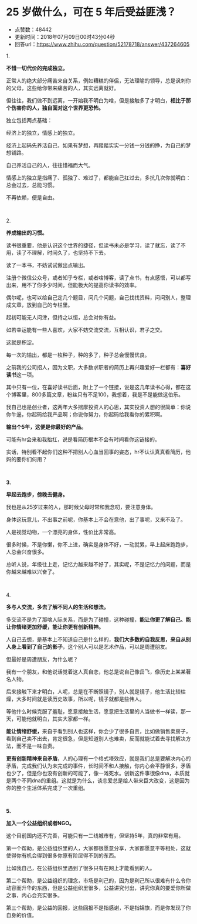 # 25 岁做什么，可在 5 年后受益匪浅？
- 点赞数：48442
- 更新时间：2018年07月09日00时43分04秒
- 回答url：https://www.zhihu.com/question/52178718/answer/437264605
<body>
 <p data-pid="4fKWgBKY">1.</p>
 <p data-pid="9GaWNzfC"><b>不惜一切代价的完成独立。</b></p>
 <p data-pid="mVkYNLNP">正常人的绝大部分痛苦来自关系，例如糟糕的伴侣，无法理喻的领导，总是讽刺你的父母，这些给你带来痛苦的人，其实远离就好。</p>
 <p data-pid="oe_tMJMI">但往往，我们做不到远离，一开始我不明白为啥，但是接触多了才明白，<b>相比于那个伤害你的人，独自面对这个世界更恐怖。</b></p>
 <p data-pid="idJAz9Oc">独立包括两点基础：</p>
 <p data-pid="HJFdrkh3">经济上的独立，情感上的独立。</p>
 <p data-pid="Q0jjkoRa">经济上起码先养活自己，如果有梦想，再踏踏实实一分钱一分钱的挣，为自己的梦想铺路。</p>
 <p data-pid="GViPwPi3">自己养活自己的人，往往惜福而大气。</p>
 <p data-pid="JWxlDAHO">情感上的独立是指痛了、孤独了、难过了，都能自己扛过去，多抗几次你就明白：总会过去，总能习惯。</p>
 <p data-pid="zHRE-46m">不再依赖，便是自由。</p>
 <p class="ztext-empty-paragraph"><br></p>
 <p data-pid="34ZlQB_A">2.</p>
 <p data-pid="HtAei2jy"><b>养成输出的习惯。</b></p>
 <p data-pid="GWKIHJ4L">读书很重要，他是认识这个世界的捷径，但读书未必是学习，读了就忘，读了不用，读了不理解，时间久了，也坚持不下去。</p>
 <p data-pid="m46Tt2Us">读了一本书，不妨试试做出点输出。</p>
 <p data-pid="22PHAvew">注册个微信公众号，或者知乎专栏，或者啥博客，读了点书，有点感悟，可以都写出来，用不了你多少时间，但能极大的提高你读书的效率。</p>
 <p data-pid="4b1tX0TR">偶尔呢，也可以给自己定几个题目，问几个问题，自己找找资料，问问别人，整理成文章，放到自己的专栏里。</p>
 <p data-pid="fqV1n5B9">起初可能无人问津，但持之以恒，总会对你有益。</p>
 <p data-pid="Mo_6GAI9">如若幸运能有一些人喜欢，大家不妨交流交流，互相认识，君子之交。</p>
 <p data-pid="4N4cTQUG">这就是积淀。</p>
 <p data-pid="f52jQbqB">每一次的输出，都是一枚种子，种的多了，种子总会慢慢优良。</p>
 <p data-pid="iNNEiKmE">之前我的公司招人，因为文职，大多数求职者的简历上再兴趣爱好一栏都有：<b>喜好读书</b>这一项。</p>
 <p data-pid="iOyt5Tb3">其中只有一位，在喜好读书后面，附上了一个链接，说是这几年读书心得，都在这个博客里，800多篇文章，粉丝只有不足100，我想着，我是不是能做这伯乐。</p>
 <p data-pid="QATuA0mq">我自己也是创业者，这两年大多揣摩投资人的心思，其实投资人想的很简单：你说你牛逼，你起码给我产品啊；你说你努力，你起码给我看你的累积啊。</p>
 <p data-pid="en2YA5YF"><b>输出个5年，这便是你最好的产品。</b></p>
 <p data-pid="7NutvlLc">可能有hr会来和我抬扛，说是看简历根本不会有时间看你这链接的。</p>
 <p data-pid="mjUTzXx-">实话，特别看不起你们这种不把别人心血当回事的姿态，hr不认认真真看简历，他妈的要你们何用？</p>
 <p class="ztext-empty-paragraph"><br></p>
 <p data-pid="OtaBSODG"><b>3.</b></p>
 <p data-pid="akO2fIla"><b>早起去跑步，傍晚去健身。</b></p>
 <p data-pid="HEbd6yN8">我也是从25岁过来的人，那时候父母时常和我念叨，要注意身体。</p>
 <p data-pid="Myzq-fvd">身体这玩意儿，不出事之前呢，你基本上不会在意他，出了事呢，又来不及了。</p>
 <p data-pid="bRBGxEMt">人是视觉动物，一个漂亮的身体，性价比非常高。</p>
 <p data-pid="R6zT_A-X">很多时候，不是你懒，你不上进，确实是身体不好，一动就累，早上起床跑跑步，人总会兴奋很多。</p>
 <p data-pid="e5UZoxi3">总听人说，年级往上走，记忆力越来越不好了，其实呢，不是记忆力的问题，而是你越来越难以兴奋了。</p>
 <p class="ztext-empty-paragraph"><br></p>
 <p data-pid="rIqjlMOX">4.</p>
 <p data-pid="_g2r5Ltx"><b>多与人交流，多去了解不同人的生活和想法。</b></p>
 <p data-pid="4EdivWSV">多交流不是为了那啥人际关系，而是为了碰撞，这种碰撞，<b>能让你更了解自己、能让你情绪更加舒缓，能让你更有创新精神。</b></p>
 <p data-pid="lX0p_WdA">人自己去想，是基本上不知道自己是什么样的，<b>我们大多数的自我反思，来自从别人身上看到了自己的影子</b>，这个别人可以是艺术作品，可以是周遭朋友。</p>
 <p data-pid="Z-8kx6Ca">但最好是周遭朋友，为什么呢？</p>
 <p data-pid="CwbptfbA">我有一个朋友，和他说话觉着这人真自恋，他总是说自己像岳飞，像历史上某某著名人物。</p>
 <p data-pid="wJwJvUe1">后来接触下来才明白，人呢，总是在不断照镜子，别人就是镜子，他生活比较枯燥，大多时间就是读历史故事，所以呢，镜子就都是些伟人。</p>
 <p data-pid="I8VkkViT">等他什么时候克服了羞耻，愿意接触生活，愿意把生活里的人当做书一样读，那一天，可能他就明白，其实大家都一样。</p>
 <p data-pid="tljIsnBa"><b>能让情绪舒缓，</b>来自于看到别人也这样，你会少了很多自责，比如做销售卖房子，看到自己卖不出去，肯定很急，但是知道别人也难卖，反而就能试着去寻找解决方法，而不是一味自责。</p>
 <p data-pid="f53eZPiS"><b>更有创新精神来自矛盾</b>，人的心理有一个格式塔效应，就是我们总是要解决内心的矛盾，完成我们认为未完成的事件，长时间不和人接触，你内心会平静很多，矛盾也少了，但是你也没有创新的可能了，像一滩死水。创新这件事很像dna，本质就是两个不同dna的重组。这就是为什么，谈恋爱总是给人带来巨大改变，这是因为你的整个生活体系完成了一次重组。</p>
 <p class="ztext-empty-paragraph"><br></p>
 <p data-pid="hPzBRVpy"><b>5.</b></p>
 <p data-pid="cEcuLR4v"><b>加入一个公益组织或者NGO。</b></p>
 <p data-pid="nQIQ0RFT">这个目前国内还不完善，可能只有一二线城市有，但坚持5年，真的非常有用。</p>
 <p data-pid="y5VDdScs">第一个帮助，是公益组织里的人，大家都很愿意分享，大家都愿意平等相处，这就使得你有机会得到很多你原有阶层得不到的东西。</p>
 <p data-pid="lWnCu45I">比如我自己，在公益组织里遇到了很多只有在网上才能看到的人。</p>
 <p data-pid="Zyj1dS2B">第二个帮助，是公益组织的理念，市场是利己的，因为是利己所以很难有什么令你动容而升华的东西，但是公益组织里很多，公益讲究付出，讲究你真的要爱你所做之事，内心会充实很多。</p>
 <p data-pid="qxM2f2Uc">第三个帮助，是公益的回报，这些回报不是指感谢，不是指锦旗，而是你发现了你自身的价值。</p>
</body>